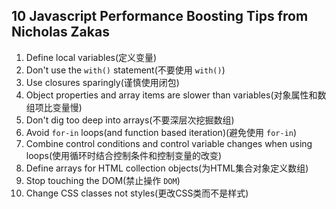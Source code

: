 ## 10 Javascript Performance Boosting Tips from Nicholas Zakas

1. Define local variables(定义变量)
2. Don't use the `with()` statement(不要使用 `with()`)
3. Use closures sparingly(谨慎使用闭包)
4. Object properties and array items are slower than variables(对象属性和数组项比变量慢)
5. Don't dig too deep into arrays(不要深层次挖掘数组)
6. Avoid `for-in` loops(and function based iteration)(避免使用 `for-in`)
7. Combine control conditions and control variable changes when using loops(使用循环时结合控制条件和控制变量的改变)
8. Define arrays for HTML collection objects(为HTML集合对象定义数组)
9. Stop touching the DOM(禁止操作 `DOM`)
10. Change CSS classes not styles(更改CSS类而不是样式)
